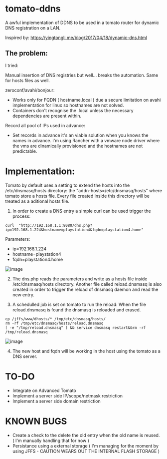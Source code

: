# tomato-ddns
A awful implementation of DDNS to be used in a tomato router for dynamic DNS registration on a LAN.   

Inspired by: https://yingtongli.me/blog/2017/04/18/dynamic-dns.html


## The problem:

I tried:

Manual insertion of DNS registries but well... breaks the automation. Same for hosts files as well. 

zeroconf/avahi/bonjour:
- Works only for FQDN ( hostname.local ) due a secure limitation on avahi implementation for linux so hostnames are not solved.
- Containers don't recognise the .local unless the necessary dependencies are present within.


Record all pool of IPs used in advance:
- Set records in advance it's an viable solution when you knows the names in advance. I'm using Rancher with a vmware node driver where the vms are dinamically provisioned and the hostnames are not predictable.




# Implementation:

Tomato by default uses a setting to extend the hosts into the /etc/dnsmasq/hosts directory: the "addn-hosts=/etc/dnsmasq/hosts" where tomato store a hosts file. Every file created inside this directory will be treated as a aditional hosts file. 


1. In order to create a DNS entry a simple curl can be used trigger the process: 
```
curl  "http://192.168.1.1:8080/dns.php?ip=192.168.1.224&hostname=playstation4&fqdn=playstation4.home" 
```
Parameters:
- ip=192.168.1.224
- hostname=playstation4
- fqdn=playstation4.home

![image](https://user-images.githubusercontent.com/14863517/113658584-290c7180-9655-11eb-925e-7b5c81fabb58.png)


2. The dns.php reads the parameters and write as a hosts file inside  /etc/dnsmasq/hosts directory. Another file called reload.dnsmasq is also created in order to trigger the reload of dnsmasq daemon and read the new entry.


4. A schedulled job is set on tomato to run the reload: When the file reload.dnsmasq is found the dnsmasq is reloaded and erased.
```
cp /jffs/www/dhosts/* /tmp/etc/dnsmasq/hosts/
rm -rf /tmp/etc/dnsmasq/hosts/reload.dnsmasq
[ -e "/tmp/reload.dnsmasq" ] && service dnsmasq restart&&rm -rf /tmp/reload.dnsmasq
```
![image](https://user-images.githubusercontent.com/14863517/113658493-011d0e00-9655-11eb-882e-c7bcafa12702.png)

4. The new host and fqdn will be working in the host using the tomato as a DNS server. 





# TO-DO
- Integrate on Advanced Tomato
- Implement a server side IP/scope/netmask restriction
- Implement a server side domain restriction 


# KNOWN BUGS
 - Create a check to the delete the old entry when the old name is reused. ( I'm manually handling that for now )
 - Persistance using a external storage ( I'm managing for the moment by using JFFS - CAUTION WEARS OUT THE INTERNAL FLASH STORAGE ) 
